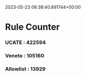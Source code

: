 2023-05-23 08:38:40.891744+00:00
# Rule Counter 
 ### UCATE : 422594

 ### Veneto : 105160

 ### Allowlist : 13929